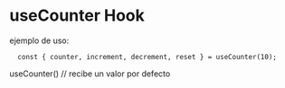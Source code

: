 # useCounter Hook

ejemplo de uso:

```
  const { counter, increment, decrement, reset } = useCounter(10);
```

useCounter() // recibe un valor por defecto
